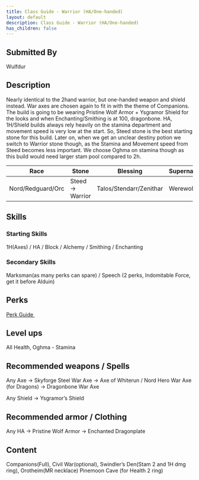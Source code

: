 ```yaml
---
title: Class Guide - Warrior (HA/One-handed)
layout: default
description: Class Guide - Warrior (HA/One-handed)
has_children: false
---
```




## Submitted By

Wulfdur

## Description

Nearly identical to the 2hand warrior, but one-handed weapon and shield instead. War axes are chosen again to fit in with the theme of Companions. The build is going to be wearing Pristine Wolf Armor + Ysgramor Shield for the looks and when Enchanting/Smithing is at 100, dragonbone. HA, 1H/Shield builds always rely heavily on the stamina department and movement speed is very low at the start. So, Steed stone is the best starting stone for this build. Later on, when we get an unclear destiny potion we switch to Warrior stone though, as the Stamina and Movement speed from Steed becomes less important. We choose Oghma on stamina though as this build would need larger stam pool compared to 2h.

Race | Stone | Blessing | Supernatural
|--|--|--|--|
Nord/Redguard/Orc | Steed -> Warrior | Talos/Stendarr/Zenithar | Werewolf

## Skills

### Starting Skills

1H(Axes) / HA / Block / Alchemy / Smithing / Enchanting 

### Secondary Skills

Marksman(as many perks can spare) / Speech (2 perks, Indomitable Force, get it before Alduin)

## Perks

<a href="https://banananaut.github.io/NannerPlanner/?p=1&b=AgEAAAEoJwAAWgVLBQVLClAFBVBLBQVLBTIPMAYKDergAA8AAAAAAA_wAw4AABA5xwNgAABAAAAFAAAA" target="_blank" rel="noopener noreferrer">Perk Guide <svg viewBox="0 0 24 24" aria-labelledby="svg-external-link-title" width="1em" height="1em"><use xlink:href="#svg-external-link"></use></svg></a>

## Level ups

All Health, Oghma - Stamina

## Recommended weapons / Spells

Any Axe -> Skyforge Steel War Axe -> Axe of Whiterun / Nord Hero War Axe (for Dragons) -> Dragonbone War Axe 

Any Shield -> Ysgramor’s Shield

## Recommended armor / Clothing

Any HA -> Pristine Wolf Armor -> Enchanted Dragonplate

## Content 

Companions(Full), Civil War(optional), Swindler’s Den(Stam 2 and 1H dmg ring), Orotheim(MR necklace) Pinemoon Cave (for Health 2 ring)